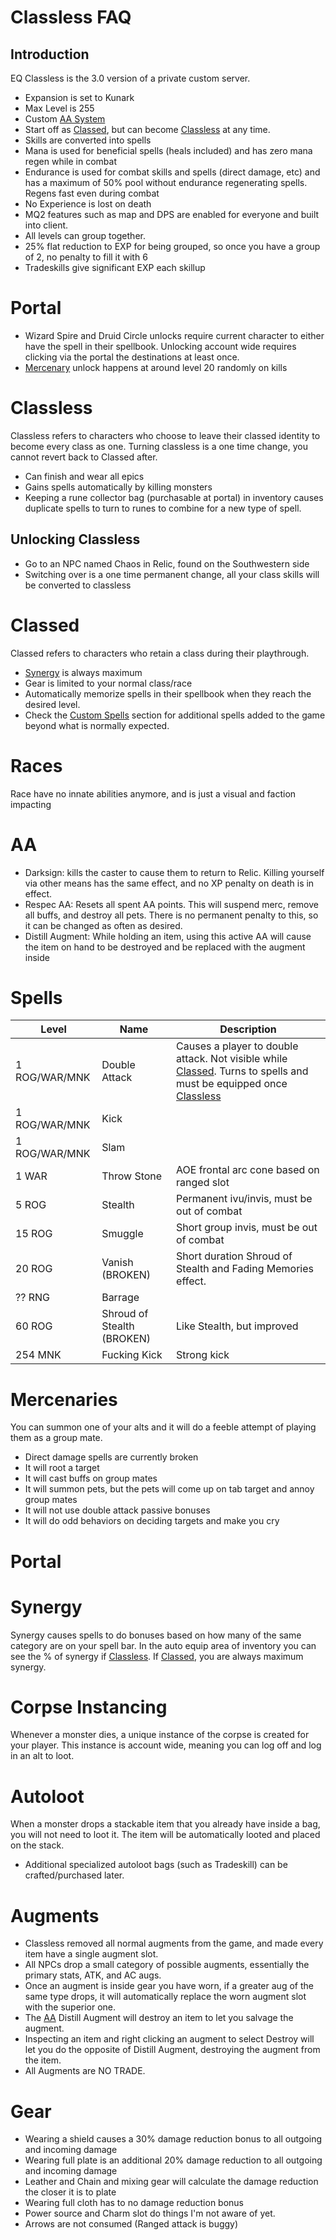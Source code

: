 # Classless FAQ


## Introduction
EQ Classless is the 3.0 version of a private custom server.

- Expansion is set to Kunark
- Max Level is 255
- Custom [AA System](#AA)
- Start off as [Classed](#Classed), but can become [Classless](#Classless) at any time.
- Skills are converted into spells
- Mana is used for beneficial spells (heals included) and has zero mana regen while in combat
- Endurance is used for combat skills and spells (direct damage, etc) and has a maximum of 50% pool without endurance regenerating spells. Regens fast even during combat
- No Experience is lost on death
- MQ2 features such as map and DPS are enabled for everyone and built into client.
- All levels can group together.
- 25% flat reduction to EXP for being grouped, so once you have a group of 2, no penalty to fill it with 6
- Tradeskills give significant EXP each skillup

# Portal
- Wizard Spire and Druid Circle unlocks require current character to either have the spell in their spellbook. Unlocking account wide requires clicking via the portal the destinations at least once.
- [Mercenary](#Mercenary) unlock happens at around level 20 randomly on kills

# Classless
Classless refers to characters who choose to leave their classed identity to become every class as one. Turning classless is a one time change, you cannot revert back to Classed after.
- Can finish and wear all epics
- Gains spells automatically by killing monsters
- Keeping a rune collector bag (purchasable at portal) in inventory causes duplicate spells to turn to runes to combine for a new type of spell.

## Unlocking Classless
- Go to an NPC named Chaos in Relic, found on the Southwestern side
- Switching over is a one time permanent change, all your class skills will be converted to classless

# Classed
Classed refers to characters who retain a class during their playthrough.
- [Synergy](#Synergy) is always maximum
- Gear is limited to your normal class/race
- Automatically memorize spells in their spellbook when they reach the desired level. 
- Check the [Custom Spells](#Spells) section for additional spells added to the game beyond what is normally expected.

# Races
Race have no innate abilities anymore, and is just a visual and faction impacting

# AA
- Darksign: kills the caster to cause them to return to Relic. Killing yourself via other means has the same effect, and no XP penalty on death is in effect.
- Respec AA: Resets all spent AA points. This will suspend merc, remove all buffs, and destroy all pets. There is no permanent penalty to this, so it can be changed as often as desired.
- Distill Augment: While holding an item, using this active AA will cause the item on hand to be destroyed and be replaced with the augment inside

# Spells

Level|Name|Description
--|--|--
1 ROG/WAR/MNK|Double Attack|Causes a player to double attack. Not visible while [Classed](#Classed). Turns to spells and must be equipped once [Classless](#Classless)
1 ROG/WAR/MNK|Kick|
1 ROG/WAR/MNK|Slam|
1 WAR|Throw Stone|AOE frontal arc cone based on ranged slot
5 ROG|Stealth|Permanent ivu/invis, must be out of combat
15 ROG|Smuggle|Short group invis, must be out of combat
20 ROG|Vanish (BROKEN)|Short duration Shroud of Stealth and Fading Memories effect.
?? RNG|Barrage|
60 ROG|Shroud of Stealth (BROKEN)|Like Stealth, but improved
254 MNK|Fucking Kick|Strong kick

# Mercenaries

You can summon one of your alts and it will do a feeble attempt of playing them as a group mate.
- Direct damage spells are currently broken
- It will root a target
- It will cast buffs on group mates
- It will summon pets, but the pets will come up on tab target and annoy group mates
- It will not use double attack passive bonuses
- It will do odd behaviors on deciding targets and make you cry

# Portal

# Synergy
Synergy causes spells to do bonuses based on how many of the same category are on your spell bar. In the auto equip area of inventory you can see the % of synergy if [Classless](#Classless). If [Classed](#Classed), you are always maximum synergy.
   
# Corpse Instancing
Whenever a monster dies, a unique instance of the corpse is created for your player. This instance is account wide, meaning you can log off and log in an alt to loot.
# Autoloot
When a monster drops a stackable item that you already have inside a bag, you will not need to loot it. The item will be automatically looted and placed on the stack.
- Additional specialized autoloot bags (such as Tradeskill) can be crafted/purchased later.

# Augments
- Classless removed all normal augments from the game, and made every item have a single augment slot.
- All NPCs drop a small category of possible augments, essentially the primary stats, ATK, and AC augs.
- Once an augment is inside gear you have worn, if a greater aug of the same type drops, it will automatically replace the worn augment slot with the superior one.
- The [AA](#AA) Distill Augment will destroy an item to let you salvage the augment.
- Inspecting an item and right clicking an augment to select Destroy will let you do the opposite of Distill Augment, destroying the augment from the item.
- All Augments are NO TRADE.

# Gear
- Wearing a shield causes a 30% damage reduction bonus to all outgoing and incoming damage
- Wearing full plate is an additional 20% damage reduction to all outgoing and incoming damage
- Leather and Chain and mixing gear will calculate the damage reduction the closer it is to plate
- Wearing full cloth has to no damage reduction bonus
- Power source and Charm slot do things I'm not aware of yet.
- Arrows are not consumed (Ranged attack is buggy)
